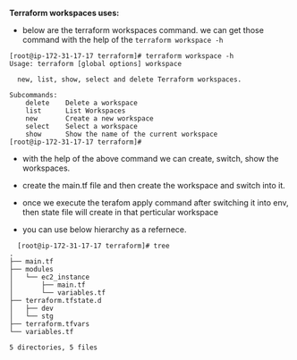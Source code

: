 **Terraform workspaces uses:**

- below are the terraform workspaces command. we can get those command with the help of the ```terraform workspace -h```

```
[root@ip-172-31-17-17 terraform]# terraform workspace -h
Usage: terraform [global options] workspace

  new, list, show, select and delete Terraform workspaces.

Subcommands:
    delete    Delete a workspace
    list      List Workspaces
    new       Create a new workspace
    select    Select a workspace
    show      Show the name of the current workspace
[root@ip-172-31-17-17 terraform]# 

```

- with the help of the above command we can create, switch, show the workspaces.

- create the main.tf file and then create the workspace and switch into it.
- once we execute the terafom apply command after switching it into env, then state file will create in that perticular workspace
- you can use below hierarchy as a refernece.

```
  [root@ip-172-31-17-17 terraform]# tree
.
├── main.tf
├── modules
│   └── ec2_instance
│       ├── main.tf
│       └── variables.tf
├── terraform.tfstate.d
│   ├── dev
│   └── stg
├── terraform.tfvars
└── variables.tf

5 directories, 5 files
```

